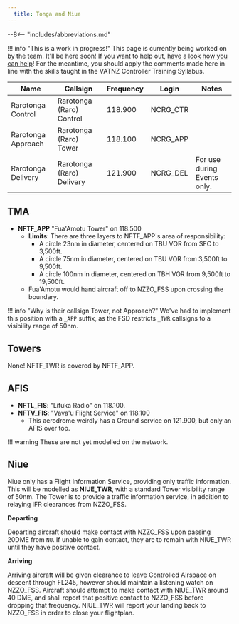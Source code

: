 ```yaml
---
  title: Tonga and Niue
---
```


--8<-- "includes/abbreviations.md"

!!! info "This is a work in progress!"
    This page is currently being worked on by the team. It'll be here soon! If you want to help out, [have a look how you can help](../contribute/index.md)! For the meantime, you should apply the comments made here in line with the skills taught in the VATNZ Controller Training Syllabus.



| Name               | Callsign                  | Frequency | Login    | Notes                       |
| ------------------ | ------------------------- | --------- | -------- | --------------------------- |
| Rarotonga Control  | Rarotonga (Raro) Control  | 118.900   | NCRG_CTR |                             |
| Rarotonga Approach | Rarotonga (Raro) Tower    | 118.100   | NCRG_APP |                             |
| Rarotonga Delivery | Rarotonga (Raro) Delivery | 121.900   | NCRG_DEL | For use during Events only. |

## TMA

* **NFTF_APP** "Fua'Amotu Tower" on 118.500
    * **Limits**: There are three layers to NFTF_APP's area of responsibility:
        * A circle 23nm in diameter, centered on TBU VOR from SFC to 3,500ft.
        * A circle 75nm in diameter, centered on TBU VOR from 3,500ft to 9,500ft.
        * A circle 100nm in diameter, centered on TBH VOR from 9,500ft to 19,500ft.
    * Fua'Amotu would hand aircraft off to NZZO_FSS upon crossing the boundary.

!!! info "Why is their callsign Tower, not Approach?"
    We've had to implement this position with a `_APP` suffix, as the FSD restricts `_TWR` callsigns to a visibility range of 50nm. 

## Towers

None! NFTF_TWR is covered by NFTF_APP.

## AFIS

* **NFTL_FIS**: "Lifuka Radio" on 118.100.
* **NFTV_FIS**: "Vava'u Flight Service" on 118.100
    * This aerodrome weirdly has a Ground service on 121.900, but only an AFIS over top.

!!! warning
    These are not yet modelled on the network.

## Niue

Niue only has a Flight Information Service, providing only traffic information. This will be modelled as **NIUE_TWR**, with a standard Tower visibility range of 50nm. The Tower is to provide a traffic information service, in addition to relaying IFR clearances from NZZO_FSS.

**Departing** 

Departing aircraft should make contact with NZZO_FSS upon passing 20DME from `NU`. If unable to gain contact, they are to remain with NIUE_TWR until they have positive contact.
 
**Arriving** 

Arriving aircraft will be given clearance to leave Controlled Airspace on descent through FL245, however should maintain a listening watch on NZZO_FSS. Aircraft should attempt to make contact with NIUE_TWR around 40 DME, and shall report that positive contact to NZZO_FSS before dropping that frequency. NIUE_TWR will report your landing back to NZZO_FSS in order to close your flightplan.


